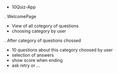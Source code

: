 * 10Quiz-App

. WelcomePage
- View of all cotegory of questions
- choosing category by user

. After category of questions chossed
- 10 questions about this category choosed by user
- selection of answers
- show score when ending
- ask retry or ...